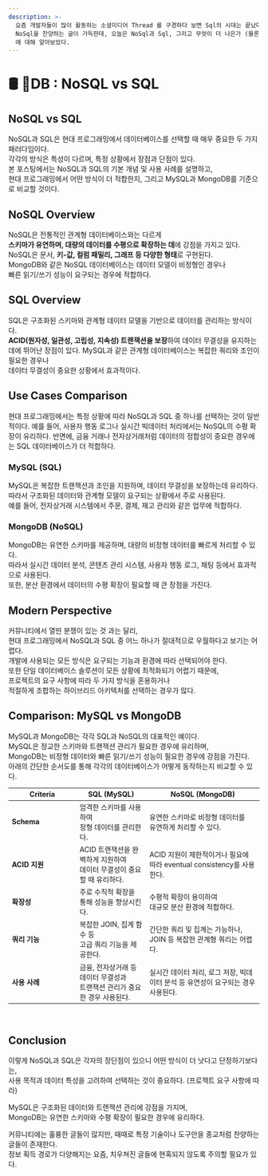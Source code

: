 ```yaml
---
description: >-
  요즘 개발자들이 많이 활동하는 소셜미디어 Thread 를 구경하다 보면 Sql의 시대는 끝났다는 글이 왕왕 보인다. 해당 커뮤니티에는
  NoSql을 찬양하는 글이 가득한데, 오늘은 NoSql과 Sql, 그리고 무엇이 더 나은가 (물론 결론은 상황에 따라 맞춰쓰면 된다이지만)
  에 대해 알아보았다.
---
```


# 🛢️ DB : NoSQL vs SQL

## NoSQL vs SQL

NoSQL과 SQL은 현대 프로그래밍에서 데이터베이스를 선택할 때 매우 중요한 두 가지 패러다임이다. \
각각의 방식은 특성이 다르며, 특정 상황에서 장점과 단점이 있다. \
본 포스팅에서는 NoSQL과 SQL의 기본 개념 및 사용 사례를 설명하고, \
현대 프로그래밍에서 어떤 방식이 더 적합한지, 그리고 MySQL과 MongoDB를 기준으로 비교할 것이다.

## NoSQL Overview

NoSQL은 전통적인 관계형 데이터베이스와는 다르게 \
**스키마가 유연하며, 대량의 데이터를 수평으로 확장하는 데**에 강점을 가지고 있다. \
NoSQL은 문서, **키-값, 컬럼 패밀리, 그래프 등 다양한 형태**로 구현된다. \
MongoDB와 같은 NoSQL 데이터베이스는 데이터 모델이 비정형인 경우나 \
빠른 읽기/쓰기 성능이 요구되는 경우에 적합하다.

## SQL Overview

SQL은 구조화된 스키마와 관계형 데이터 모델을 기반으로 데이터를 관리하는 방식이다. \
**ACID(원자성, 일관성, 고립성, 지속성) 트랜잭션을 보장**하여 데이터 무결성을 유지하는 데에 뛰어난 장점이 있다. MySQL과 같은 관계형 데이터베이스는 복잡한 쿼리와 조인이 필요한 경우나 \
데이터 무결성이 중요한 상황에서 효과적이다.

## Use Cases Comparison

현대 프로그래밍에서는 특정 상황에 따라 NoSQL과 SQL 중 하나를 선택하는 것이 일반적이다. 예를 들어, 사용자 행동 로그나 실시간 빅데이터 처리에서는 NoSQL의 수평 확장이 유리하다. 반면에, 금융 거래나 전자상거래처럼 데이터의 정합성이 중요한 경우에는 SQL 데이터베이스가 더 적합하다.

### MySQL (SQL)&#x20;

MySQL은 복잡한 트랜잭션과 조인을 지원하며, 데이터 무결성을 보장하는데 유리하다. \
따라서 구조화된 데이터와 관계형 모델이 요구되는 상황에서 주로 사용된다. \
예를 들어, 전자상거래 시스템에서 주문, 결제, 재고 관리와 같은 업무에 적합하다.

### MongoDB (NoSQL)&#x20;

MongoDB는 유연한 스키마를 제공하며, 대량의 비정형 데이터를 빠르게 처리할 수 있다. \
따라서 실시간 데이터 분석, 콘텐츠 관리 시스템, 사용자 행동 로그, 채팅 등에서 효과적으로 사용된다.\
또한, 분산 환경에서 데이터의 수평 확장이 필요할 때 큰 장점을 가진다.

## Modern Perspective

커뮤니티에서 열띤 분쟁이 있는 것 과는 달리, \
현대 프로그래밍에서 NoSQL과 SQL 중 어느 하나가 절대적으로 우월하다고 보기는 어렵다. \
개발에 사용되는 모든 방식은 요구되는 기능과 환경에 따라 선택되어야 한다. \
또한 단일 데이터베이스 솔루션이 모든 상황에 최적화되기 어렵기 때문에, \
프로젝트의 요구 사항에 따라 두 가지 방식을 혼용하거나 \
적절하게 조합하는 하이브리드 아키텍처를 선택하는 경우가 많다.&#x20;

## Comparison: MySQL vs MongoDB

MySQL과 MongoDB는 각각 SQL과 NoSQL의 대표적인 예이다. \
MySQL은 정교한 스키마와 트랜잭션 관리가 필요한 경우에 유리하며, \
MongoDB는 비정형 데이터와 빠른 읽기/쓰기 성능이 필요한 경우에 강점을 가진다. \
아래의 간단한 순서도를 통해 각각의 데이터베이스가 어떻게 동작하는지 비교할 수 있다.

<table><thead><tr><th width="122">Criteria</th><th>SQL (MySQL)</th><th>NoSQL (MongoDB)</th></tr></thead><tbody><tr><td><strong>Schema</strong></td><td>엄격한 스키마를 사용하여 <br>정형 데이터를 관리한다.</td><td>유연한 스키마로 비정형 데이터를 <br>유연하게 처리할 수 있다.</td></tr><tr><td><strong>ACID 지원</strong></td><td>ACID 트랜잭션을 완벽하게 지원하여 <br>데이터 무결성이 중요할 때 유리하다.</td><td>ACID 지원이 제한적이거나 필요에 따라 eventual consistency를 사용한다.</td></tr><tr><td><strong>확장성</strong></td><td>주로 수직적 확장을 통해 성능을 향상시킨다.</td><td>수평적 확장이 용이하여 <br>대규모 분산 환경에 적합하다.</td></tr><tr><td><strong>쿼리 기능</strong></td><td>복잡한 JOIN, 집계 함수 등 <br>고급 쿼리 기능을 제공한다.</td><td>간단한 쿼리 및 집계는 가능하나, <br>JOIN 등 복잡한 관계형 쿼리는 어렵다.</td></tr><tr><td><strong>사용 사례</strong></td><td>금융, 전자상거래 등 데이터 무결성과 <br>트랜잭션 관리가 중요한 경우 사용된다.</td><td>실시간 데이터 처리, 로그 저장, 빅데이터 분석 등 유연성이 요구되는 경우 사용된다.</td></tr></tbody></table>

<figure><img src="../../.gitbook/assets/스크린샷 2025-02-14 오후 10.18.47.png" alt=""><figcaption></figcaption></figure>

## Conclusion

이렇게 NoSQL과 SQL은 각자의 장단점이 있으니 어떤 방식이 더 낫다고 단정하기보다는,\
사용 목적과 데이터 특성을 고려하여 선택하는 것이 중요하다. (프로젝트 요구 사항에 따라)

MySQL은 구조화된 데이터와 트랜잭션 관리에 강점을 가지며, \
MongoDB는 유연한 스키마와 수평 확장이 필요한 경우에 유리하다.  &#x20;

커뮤니티에는 훌륭한 글들이 많지만, 때때로 특정 기술이나 도구만을 종교처럼 찬양하는 글들이 존재한다. \
정보 획득 경로가 다양해지는 요즘, 치우쳐진 글들에 현혹되지 않도록 주의할 필요가 있다.
